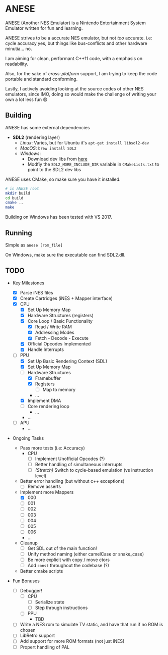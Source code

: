 # ANESE

ANESE (Another NES Emulator) is a Nintendo Entertainment System Emulator written
for fun and learning.

ANESE strives to be a accurate NES emulator, but not _too_ accurate. i.e: cycle
accuracy yes, but things like bus-conflicts and other hardware minutia... no.

I am aiming for clean, performant C++11 code, with a emphasis on readability.

Also, for the sake of _cross-platform_ support, I am trying to keep the code
portable and standard conforming.

Lastly, I actively avoiding looking at the source codes of other NES emulators,
since IMO, doing so would make the challenge of writing your own a lot less fun
:smile:

## Building

ANESE has some external dependencies

- **SDL2** (rendering layer)
  - _Linux_: Varies, but for Ubuntu it's `apt-get install libsdl2-dev`
  - _MacOS_: `brew install SDL2`
  - _Windows_:
    - Download dev libs from [here](https://www.libsdl.org/download-2.0.php)
    - Modfiy the `SDL2_MORE_INCLUDE_DIR` variable in `CMakeLists.txt` to point
      to the SDL2 dev libs

ANESE uses CMake, so make sure you have it installed.

```bash
# in ANESE root
mkdir build
cd build
cmake ..
make
```

Building on Windows has been tested with VS 2017.

## Running

Simple as `anese [rom_file]`

On Windows, make sure the executable can find SDL2.dll.

## TODO

- Key Milestones
  - [x] Parse iNES files
  - [x] Create Cartridges (iNES + Mapper interface)
  - [x] CPU
    - [x] Set Up Memory Map
    - [x] Hardware Structures (registers)
    - [x] Core Loop / Basic Functionality
      - [x] Read / Write RAM
      - [x] Addressing Modes
      - [x] Fetch - Decode - Execute
    - [x] Official Opcodes Implemented
    - [x] Handle Interrupts
  - [ ] PPU
    - [x] Set Up Basic Rendering Context (SDL)
    - [x] Set Up Memory Map
    - [ ] Hardware Structures
      - [x] Framebuffer
      - [x] Registers
        - [ ] Map to memory
      - ...
    - [x] Implement DMA
    - [ ] Core rendering loop
      - ...
    - ...
  - [ ] APU
    - ...

- Ongoing Tasks
  - Pass more tests (i.e: Accuracy)
    - CPU
      - [ ] Implement Unofficial Opcodes (?)
      - [ ] Better handling of simultaneous interrupts
      - [ ] _\(Stretch\)_ Switch to cycle-based emulation (vs instruction level)
  - Better error handling (but without c++ exceptions)
    - [ ] Remove asserts
  - Implement more Mappers
    - [x] 000
    - [ ] 001
    - [ ] 002
    - [ ] 003
    - [ ] 004
    - [ ] 005
    - [ ] 006
    - ...
  - Cleanup
    - [ ] Get SDL out of the main function!
    - [ ] Unify method naming (either camelCase or snake_case)
    - [ ] Be more explicit with copy / move ctors
    - [ ] Add `const` throughout the codebase (?)
  - Better cmake scripts

- Fun Bonuses
  - [ ] Debugger!
    - [ ] CPU
      - [ ] Serialize state
      - [ ] Step through instructions
    - [ ] PPU
      - TBD
  - [ ] Write a NES rom to simulate TV static, and have that run if no ROM is
        chosen
  - [ ] LibRetro support
  - [ ] Add support for more ROM formats (not just iNES)
  - [ ] Propert handling of PAL
